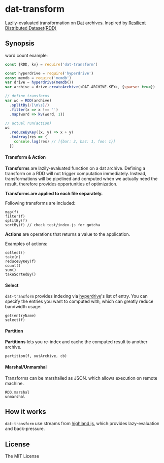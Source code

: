 # dat-transform

Lazily-evaluated transformation on [Dat](http://dat-data.com/) archives.
Inspired by [Resilient Distributed Dataset(RDD)](https://amplab.cs.berkeley.edu/wp-content/uploads/2012/01/nsdi_spark.pdf)

## Synopsis

word count example:

```js
const {RDD, kv} = require('dat-transform')

const hyperdrive = require('hyperdrive')
const memdb = require('memdb')
var drive = hyperdrive(memdb())
var archive = drive.createArchive(<DAT-ARCHIVE-KEY>, {sparse: true})

// define transforms
var wc = RDD(archive)
  .splitBy(/[\n\s]/)
  .filter(x => x !== '')
  .map(word => kv(word, 1))

// actual run(action)
wc
  .reduceByKey((x, y) => x + y)
  .toArray(res => {
    console.log(res) // [{bar: 2, baz: 1, foo: 1}]
  })
```

#### Transform & Action

**Transforms** are lazily-evaluated function on a dat archive.
Defining a transform on a RDD will not trigger computation immediately.
Instead, transformations will be pipelined and computed when we actually need the result, therefore provides opportunities of optimization.

**Transforms are applied to each file separately.**

Following transforms are included:

```
map(f)
filter(f)
splitBy(f)
sortBy(f) // check test/index.js for gotcha
```

**Actions** are operations that returns a value to the application.

Examples of actions:

```
collect()
take(n)
reduceByKey(f)
count()
sum()
takeSortedBy()
```

#### Select

`dat-transform` provides indexing via [hyperdrive](https://github.com/mafintosh/hyperdrive)'s list of entry.
You can specify the entries you want to computed with, which can greatly reduce bandwidth usage.

```
get(entryName)
select(f)
```

#### Partition

**Partitions** lets you re-index and cache the computed result to another archive.

```
partition(f, outArchive, cb)
```

#### Marshal/Unmarshal

Transforms can be marshalled as JSON. which allows execution on remote machine.

```
RDD.marshal
unmarshal
```

## How it works

`dat-transform` use streams from [highland.js](http://highlandjs.org/), which provides lazy-evaluation and back-pressure.

## License

The MIT License
